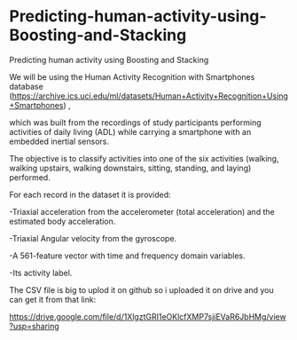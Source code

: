 # Predicting-human-activity-using-Boosting-and-Stacking
Predicting human activity using Boosting and Stacking

We will be using the Human Activity Recognition with Smartphones database (https://archive.ics.uci.edu/ml/datasets/Human+Activity+Recognition+Using+Smartphones) , 

which was built from the recordings of study participants performing activities of daily living (ADL) while carrying a smartphone with an embedded inertial sensors.

The objective is to classify activities into one of the six activities (walking, walking upstairs, walking downstairs, sitting, standing, and laying) performed. 


For each record in the dataset it is provided:

-Triaxial acceleration from the accelerometer (total acceleration) and the estimated body acceleration. 

-Triaxial Angular velocity from the gyroscope. 

-A 561-feature vector with time and frequency domain variables. 

-Its activity label.

The CSV file is big to uplod it on github so i uploaded it on drive and you can get it from that link:

https://drive.google.com/file/d/1XlgztGRI1eOKlcfXMP7sjiEVaR6JbHMg/view?usp=sharing
